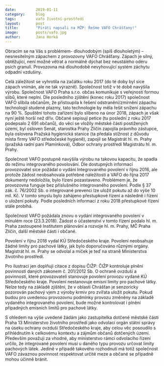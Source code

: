 ```yaml
---
date:         2019-01-11
category:     blog
tags:         vafo životní-prostředí
layout:       post
title:        "Piráti napsali na MŽP: Řešme VAFO Chrášťany!"
image:        posts/vafo.jpg
author:       Jana Horká
---
```


Obracím se na Vás s problémem- dlouhodobým (spíš dlouholetým) – nesnesitelným zápachem z provozovny VAFO Chrášťany. Zápach je silný, obtěžující, není možné větrat a normálně dýchat bez neustálého odéru psích granulí. Provozovna má dlouhodobě nevyhovující systém záchytu odpadní vzdušiny.

Celá záležitost se vyhrotila na začátku roku 2017 (do té doby byl sice zápach vnímán, ale ne tak výrazně). Společnost totiž v té době navýšila výrobu. Společnost VAFO Praha s.r.o. občas komunikuje s veřejností formou slibů, které neplní. Dle posledního zjištění (konec roku 2017) společnost VAFO slíbila občanům, že přistoupila k řešení odstranění/zmírnění zápachu technologií studené plazmy, tato technologie by měla řešit snížení zápachu na 90 %. Spuštění tohoto zařízení bylo slíbeno na únor 2018, zápach je však nyní ještě horší než dřív.
Občané sepisují petice (tu poslední z roku 2017 podepsalo 2 691 občanů), do věci se vložily městské části postižených území, byl osloven Senát, starostka Prahy Zličín zapojila právního zástupce, byla oslovena Pražská hygienická stanice (ta předala stížnost z důvodu místa firmy VAFO středočeské hygieně), zapojil se Magistrát hl. m. Prahy (pražská radní paní Plamínková), Odbor ochrany prostředí Magistrátu hl. m. Prahy.

Společnost VAFO postupně navýšila výrobu na takovou kapacitu, že spadla do režimu integrovaného povolování. Dle dostupných informací provozovatel sice požádal o vydání Integrovaného povolení v říjnu 2016, ale protože žádost neobsahovala potřebné náležitosti a VAFO do října 2017 dokumenty nedoložila, bylo řízení pozastaveno. Problémem je, že provozovna funguje bez příslušného integrovaného povolení. Podle § 37 zák. č. 76/2002 Sb. o integrované prevenci lze uložit pokutu až do výše 10 mil. Kč. V tomto smyslu bylo zahájeno přestupkové řízení a následně i řízení o uložení pokuty. Podle posledních informací z roku 2018 přestupkové řízení stále probíhá.

Společnost VAFO požádala znovu o vydání integrovaného povolení v minulém roce (23.3.2018). Žádost o účastenství v tomto řízení podalo hl. m. Praha zastoupené Institutem plánování a rozvoje hl. m. Prahy, MČ Praha Zličín, další městské části i občané.

Povolení v říjnu 2018 vydal KÚ Středočeského kraje. Povolení neobsahuje žádné limity pro pachové látky, jak bylo doporučováno různými orgány. Magistrát hl. m. Prahy se odvolal a míček je teď na straně Ministerstva životního prostředí.

Pro ilustraci jen doplňuji citace z dopisu ČIŽP: ČIŽP kontroluje plnění povinností daných zákonem č. 201/2012 Sb. O ochraně ovzduší a povinností, které provozovateli stanovuje povolení provozu vydané KÚ Středočeského kraje. Povolení nestanovuje emisní limity pro pachové látky. Nelze tedy na základě zjištění, že v oblasti Chrášťan je senzoricky pozorován pachový vjem z výroby krmiv pro zvířata uložit pokutu. Pokud budou pro uvedenou provozovnu podmínky provozu změněny na základě vydaného integrovaného povolení, bude možné kontrolovat i plnění případných emisních limitů pro pachové látky.

S ohledem na výše uvedené žádám jako zastupitelka dotčené městské části Praha 13 Ministerstvo životního prostředí jako odvolací orgán státní správy na úseku ochrany ovzduší Středočeského kraje, aby celou věc posoudilo s přihlédnutím k celkovému kontextu a zájmům občanů dotčených území. Především považuji za vhodné, aby ministerstvo rámci odvolacího řízení určilo, že integrované povolení musí u daného typu provozu určovat limity pachových látek. Jedině v případě takového rozhodnutí má totiž společnost VAFO závaznou povinnost respektovat určité meze a občané se případně mohou účinně bránit.


